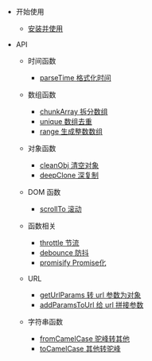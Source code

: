 - 开始使用
  - [安装并使用](install.md)
  
- API
  - 时间函数
    - [parseTime 格式化时间](date/parseTime.md)

  - 数组函数
    - [chunkArray 拆分数组](array/chunkArray.md)
    - [unique 数组去重](array/unique.md)
    - [range 生成整数数组](array/range.md)

  - 对象函数
    - [cleanObj 清空对象](object/cleanObj.md)
    - [deepClone 深复制](object/deepClone.md) 

  - DOM 函数
    - [scrollTo 滚动](dom/scrollTo.md)

  - 函数相关
    - [throttle 节流](function/throttle.md)
    - [debounce 防抖](function/debounce.md)
    - [promisify Promise化](function/promisify.md)

  - URL
    - [getUrlParams 转 url 参数为对象](url/getUrlParams.md)
    - [addParamsToUrl 给 url 拼接参数](url/addParamsToUrl.md)

  - 字符串函数
    - [fromCamelCase 驼峰转其他](string/fromCamelCase.md)
    - [toCamelCase 其他转驼峰](string/toCamelCase.md)

